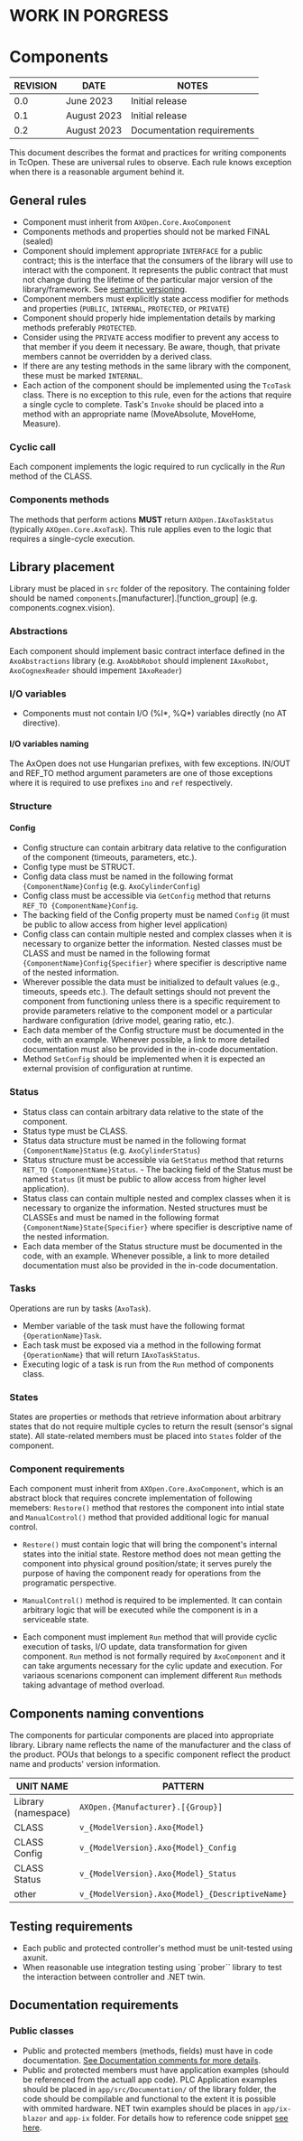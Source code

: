# WORK IN PORGRESS

# Components

| REVISION | DATE      | NOTES           |
|----------|-----------|-----------------|
| 0.0      | June 2023 | Initial release |
| 0.1      | August 2023 | Initial release |
| 0.2      | August 2023 | Documentation requirements |


This document describes the format and practices for writing components in TcOpen. These are universal rules to observe. Each rule knows exception when there is a reasonable argument behind it.


## General rules

* Component must inherit from ```AXOpen.Core.AxoComponent```
* Components methods and properties should not be marked FINAL (sealed)
* Component should implement appropriate ```INTERFACE``` for a public contract; this is the interface that the consumers of the library will use to interact with the component. It represents the public contract that must not change during the lifetime of the particular major version of the library/framework. See [semantic versioning](https://semver.org/).
* Component members must explicitly state access modifier for methods and properties (```PUBLIC```, ```INTERNAL```, ```PROTECTED```, or ```PRIVATE```)
* Component should properly hide implementation details by marking methods preferably ```PROTECTED```.
* Consider using the ```PRIVATE``` access modifier to prevent any access to that member if you deem it necessary. Be aware, though, that private members cannot be overridden by a derived class.
* If there are any testing methods in the same library with the component, these must be marked ```INTERNAL```.
* Each action of the component should be implemented using the ```TcoTask``` class. There is no exception to this rule, even for the actions that require a single cycle to complete. Task's ```Invoke``` should be placed into a method with an appropriate name (MoveAbsolute, MoveHome, Measure).

### Cyclic call

Each component implements the logic required to run cyclically in the *Run* method of the CLASS. 

### Components methods

The methods that perform actions **MUST** return ```AXOpen.IAxoTaskStatus``` (typically ```AXOpen.Core.AxoTask```). This rule applies even to the logic that requires a single-cycle execution.


## Library placement

Library must be placed in `src` folder of the repository. The containing folder should be named `components`.[manufacturer].[function_group] (e.g. components.cognex.vision).

### Abstractions

Each component should implement basic contract interface defined in the `AxoAbstractions` library (e.g. `AxoAbbRobot` should implenent `IAxoRobot`, `AxoCognexReader` should impement `IAxoReader`)

### I/O variables

- Components must not contain I/O (%I*, %Q*) variables directly (no AT directive).

#### I/O variables naming

The AxOpen does not use Hungarian prefixes, with few exceptions. IN/OUT and REF_TO method argument  parameters are one of those exceptions where it is required to use prefixes `ino` and `ref` respectively.

### Structure

#### Config

- Config structure can contain arbitrary data relative to the configuration of the component (timeouts, parameters, etc.).
- Config type must be STRUCT.
- Config data class must be named in the following format `{ComponentName}Config` (e.g. `AxoCylinderConfig`)
- Config class must be accessible via `GetConfig` method that returns `REF_TO {ComponentName}Config`.  
- The backing field of the Config property must be named `Config` (it must be public to allow access from higher level application) 
- Config class can contain multiple nested and complex classes when it is necessary to organize better the information. Nested classes must be CLASS and must be named in the following format `{ComponentName}Config{Specifier}` where specifier is descriptive name of the nested information.
- Wherever possible the data must be initialized to default values (e.g., timeouts, speeds etc.). The default settings should not prevent the component from functioning unless there is a specific requirement to provide parameters relative to the component model or a particular hardware configuration (drive model, gearing ratio, etc.).  
- Each data member of the Config structure must be documented in the code, with an example. Whenever possible, a link to more detailed documentation must also be provided in the in-code documentation.
- Method `SetConfig` should be implemented when it is expected an external provision of configuration at runtime.

### Status

- Status class can contain arbitrary data relative to the state of the component.
- Status type must be CLASS.
- Status data structure must be named in the following format `{ComponentName}Status` (e.g. `AxoCylinderStatus`)
- Status structure must be accessible via `GetStatus` method that returns `RET_TO {ComponentName}Status`.  - The backing field of the Status must be named `Status` (it must be public to allow access from higher level application).
- Status class can contain multiple nested and complex classes when it is necessary to organize the information. Nested structures must be CLASSEs and must be named in the following format `{ComponentName}State{Specifier}` where specifier is descriptive name of the nested information.  
- Each data member of the Status structure must be documented in the code, with an example. Whenever possible, a link to more detailed documentation must also be provided in the in-code documentation.

### Tasks

Operations are run by tasks (`AxoTask`).
- Member variable of the task must have the following format `{OperationName}Task`.
- Each task must be exposed via a method in the following format `{OperationName}` that will return `IAxoTaskStatus`.
- Executing logic of a task is run from the `Run` method of components class.

### States

States are properties or methods that retrieve information about arbitrary states that do not require multiple cycles to return the result (sensor's signal state).
All state-related members must be placed into `States` folder of the component.

### Component requirements

Each component must inherit from `AXOpen.Core.AxoComponent`, which is an abstract block that requires concrete implementation of following memebers: `Restore()` method that restores the component into intial state and `ManualControl()` method that provided additional logic for manual control.

- `Restore()` must contain logic that will bring the component's internal states into the initial state. Restore method does not mean getting the component into physical ground position/state; it serves purely the purpose of having the component ready for operations from the programatic perspective.

- `ManualControl()` method is required to be implemented. It can contain arbitrary logic that will be executed while the component is in a serviceable state.

- Each component must implement `Run` method that will provide cyclic execution of tasks, I/O update, data transformation for given component. `Run` method is not formally required by `AxoComponent` and it can take arguments necessary for the cylic update and execution. For variaous scenarions component can implement different `Run` methods taking advantage of method overload.

## Components naming conventions

The components for particular components are placed into appropriate library. Library name reflects the name of the manufacturer and the class of the product. POUs that belongs to a specific component reflect the product name and products' version information.


| UNIT NAME           | PATTERN                                          | EXAMPLE  (fully qualified name)                  |
|---------------------|-------------------------------------------------|--------------------------------------------------|
| Library (namespace) | `AXOpen.{Manufacturer}.[{Group}]`               | `AXOpen.ABB.Robotics`                            |
| CLASS               | `v_{ModelVersion}.Axo{Model}`                   | `AXOpen.ABB.Robotics.v_1_0_0.AxoOmnicore`        |
| CLASS Config        | `v_{ModelVersion}.Axo{Model}_Config`            | `AXOpen.ABB.Robotics.v_1_0_0.AxoOmnicore_Config` |
| CLASS Status        | `v_{ModelVersion}.Axo{Model}_Status`            | `AXOpen.ABB.Robotics.v_1_0_0.AxoOmnicore_Status` |
| other               | `v_{ModelVersion}.Axo{Model}_{DescriptiveName}` | `AXOpen.ABB.Robotics.v_1_0_0.AxoOmnicore_Aux`    |


## Testing requirements

- Each public and protected controller's method must be unit-tested using axunit.
- When reasonable use integration testing using `prober`` library to test the interaction between controller and .NET twin. 


## Documentation requirements

### Public classes

- Public and protected members (methods, fields) must have in code documentation. [See Documentation comments for more details](https://learn.microsoft.com/en-us/dotnet/csharp/language-reference/xmldoc/).
- Public and protected members must have application examples (should be referenced from the actuall app code). PLC Application examples should be placed in `app/src/Documentation/` of the library folder, the code should be compilable and functional to the extent it is possible with ommited hardware. NET twin examples should be places in `app/ix-blazor` and `app-ix` folder. For details how to reference code snippet [see here](https://dotnet.github.io/docfx/docs/markdown.html?q=referebce+code&tabs=linux%2Cdotnet#code-snippet).
